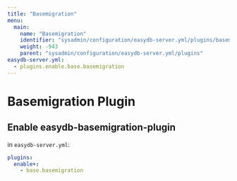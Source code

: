```yaml
---
title: "Basemigration"
menu:
  main:
    name: "Basemigration"
    identifier: "sysadmin/configuration/easydb-server.yml/plugins/basemigration"
    weight: -943
    parent: "sysadmin/configuration/easydb-server.yml/plugins"
easydb-server.yml:
  - plugins.enable.base.basemigration
---
```


# Basemigration Plugin


## Enable easydb-basemigration-plugin

in `easydb-server.yml`:

```yaml
plugins:
  enable+:
    - base.basemigration
```